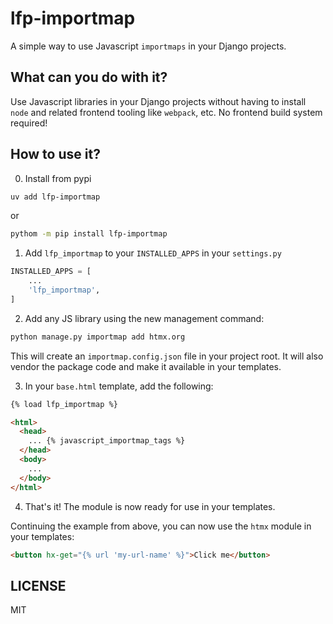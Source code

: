 # lfp-importmap

A simple way to use Javascript `importmaps` in your Django projects.

## What can you do with it?

Use Javascript libraries in your Django projects without having to install `node` and related frontend tooling like `webpack`, etc.
No frontend build system required!

## How to use it?

0. Install from pypi

```bash
uv add lfp-importmap
```

or

```bash
pythom -m pip install lfp-importmap
```

1. Add `lfp_importmap` to your `INSTALLED_APPS` in your `settings.py`

```python
INSTALLED_APPS = [
    ...
    'lfp_importmap',
]
```

2. Add any JS library using the new management command:

```bash
python manage.py importmap add htmx.org
```

This will create an `importmap.config.json` file in your project root.
It will also vendor the package code and make it available in your templates.

3. In your `base.html` template, add the following:

```html
{% load lfp_importmap %}

<html>
  <head>
    ... {% javascript_importmap_tags %}
  </head>
  <body>
    ...
  </body>
</html>
```

4. That's it! The module is now ready for use in your templates.

Continuing the example from above, you can now use the `htmx` module in your templates:

```html
<button hx-get="{% url 'my-url-name' %}">Click me</button>
```

## LICENSE

MIT
